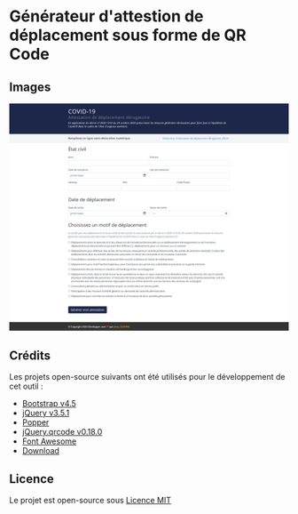 # Générateur d'attestion de déplacement sous forme de QR Code

## Images
![image](https://github.com/Eurym3d0n/attestation-covid-19/blob/master/preview-attestation-covid-19.png?raw=true)

## Crédits
Les projets open-source suivants ont été utilisés pour le développement de cet outil : 
* [Bootstrap v4.5](https://getbootstrap.com/)
* [jQuery v3.5.1](https://jquery.com/)
* [Popper](https://popper.js.org/)
* [jQuery.qrcode v0.18.0](https://larsjung.de/jquery-qrcode/)
* [Font Awesome](https://fontawesome.com/)
* [Download](http://danml.com/download.html)

## Licence
Le projet est open-source sous [Licence MIT](https://opensource.org/licenses/MIT)
